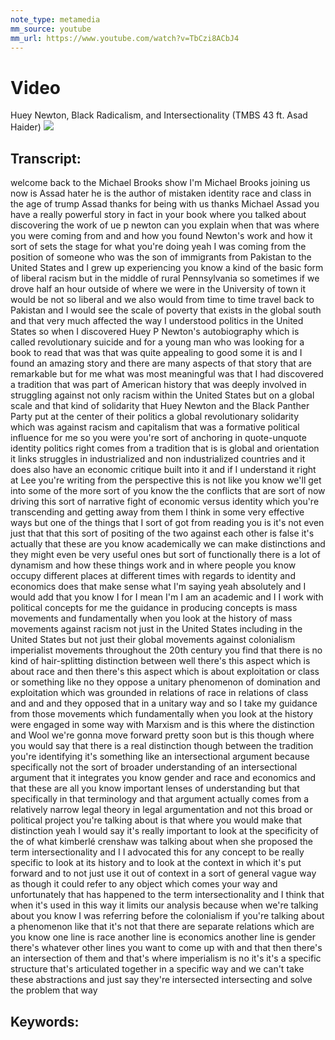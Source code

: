```yaml
---
note_type: metamedia
mm_source: youtube
mm_url: https://www.youtube.com/watch?v=TbCzi8ACbJ4
---
```


# Video
Huey Newton, Black Radicalism, and Intersectionality (TMBS 43 ft. Asad Haider)
![](https://www.youtube.com/watch?v=TbCzi8ACbJ4)

## Transcript:

welcome back to the Michael Brooks show
I'm Michael Brooks joining us now is
Assad hater he is the author of mistaken
identity race and class in the age of
trump Assad thanks for being with us
thanks Michael Assad you have a really
powerful story in fact in your book
where you talked about discovering the
work of ue p newton can you explain
when that was where you were coming from
and and how you found Newton's work and
how it sort of sets the stage for what
you're doing yeah I was coming from the
position of someone who was the son of
immigrants from Pakistan to the United
States and I grew up experiencing you
know a kind of the basic form of liberal
racism but in the middle of rural
Pennsylvania so sometimes if we drove
half an hour outside of where we were in
the University of town it would be not
so liberal and we also would from time
to time travel back to Pakistan and I
would see the scale of poverty that
exists in the global south and that very
much affected the way I understood
politics in the United States so when I
discovered Huey P Newton's autobiography
which is called revolutionary suicide
and for a young man who was looking for
a book to read that was that was quite
appealing to good some it is and I found
an amazing story and there are many
aspects of that story that are
remarkable but for me what was most
meaningful was that I had discovered a
tradition that was part of American
history
that was deeply involved in struggling
against
not only racism within the United States
but on a global scale and that kind of
solidarity that Huey Newton and the
Black Panther Party put at the center of
their politics a global revolutionary
solidarity which was against racism and
capitalism that was a formative
political influence for me so you were
you're sort of anchoring in
quote-unquote identity politics right
comes from a tradition that is is global
and orientation it links struggles in
industrialized and non industrialized
countries and it does also have an
economic critique built into it and if I
understand it right at Lee you're
writing from the perspective this is not
like you know we'll get into some of the
more sort of you know the the conflicts
that are sort of now driving this sort
of narrative fight of economic versus
identity which you're transcending and
getting away from them I think in some
very effective ways but one of the
things that I sort of got from reading
you is it's not even just that that this
sort of positing of the two against each
other is false it's actually that these
are you know academically we can make
distinctions and they might even be very
useful ones but sort of functionally
there is a lot of dynamism and how these
things work
and in where people you know occupy
different places at different times with
regards to identity and economics does
that make sense what I'm saying yeah
absolutely and I would add that you know
I for I mean I'm I am an academic and I
I work with political concepts for me
the guidance in producing concepts is
mass movements and fundamentally when
you look at the history of mass
movements against racism not just in the
United States including in the United
States but not just their global
movements against colonialism
imperialist movements throughout the
20th century you find that there is no
kind of hair-splitting distinction
between well there's this aspect which
is about race and then there's this
aspect which is about exploitation or
class or something like no they oppose a
unitary phenomenon of domination and
exploitation which was grounded in
relations of race in relations of class
and and and they opposed that in a
unitary way and so I take my guidance
from those movements which fundamentally
when you look at the history were
engaged in some way with Marxism and is
this where the distinction and Wool
we're gonna move forward pretty soon but
is this though where you would say that
there is a real distinction though
between the tradition you're identifying
it's something like an intersectional
argument because specifically not the
sort of broader understanding of an
intersectional argument that it
integrates you know gender and race and
economics and that these are all you
know important lenses of understanding
but that specifically in that
terminology and that argument actually
comes from a relatively narrow legal
theory in legal argumentation and not
this broad or political project you're
talking about is that where you would
make that distinction
yeah I would say it's really important
to look at the specificity of the of
what kimberlé crenshaw was talking about
when she proposed the term
intersectionality and I I advocated this
for any concept to be really specific to
look at its history and to look at the
context in which it's put forward and to
not just use it out of context in a sort
of general vague way as though it could
refer to any object which comes your way
and unfortunately that has happened to
the term intersectionality and I think
that when it's used in this way
it limits our analysis because when
we're talking about you know I was
referring before the colonialism if
you're talking about a phenomenon like
that it's not that there are separate
relations which are you know one line is
race another line is economics another
line is gender
there's whatever other lines you want to
come up with and that then there's an
intersection of them and that's where
imperialism is no it's it's a specific
structure that's articulated together in
a specific way and we can't take these
abstractions and just say they're
intersected intersecting and solve the
problem that way


## Keywords:
